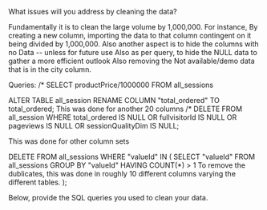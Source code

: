 What issues will you address by cleaning the data?

Fundamentally it is to clean the large volume by 1,000,000. For instance, 
By creating a new column, importing the data to that column contingent on it being divided by 1,000,000.
Also another aspect is to hide the columns with no Data -- unless for future use
Also as per query, to hide the NULL data to gather a more efficient outlook
Also removing the Not available/demo data that is in the city column.

Queries:
/*
SELECT productPrice/1000000 FROM all_sessions

ALTER TABLE all_session
RENAME COLUMN "total_ordered" TO total_ordered;
This was done for another 20 columns
/*
DELETE FROM all_session
WHERE total_ordered IS NULL
   OR fullvisitorId IS NULL
   OR pageviews IS NULL
   OR sessionQualityDim IS NULL;

This was done for other column sets

DELETE FROM all_sessions
WHERE "valueId" IN (
    SELECT "valueId"
    FROM all_sessions
    GROUP BY "valueId"
    HAVING COUNT(*) > 1
To remove the dublicates, this was done in roughly 10 different columns varying the different tables.
);



Below, provide the SQL queries you used to clean your data.
